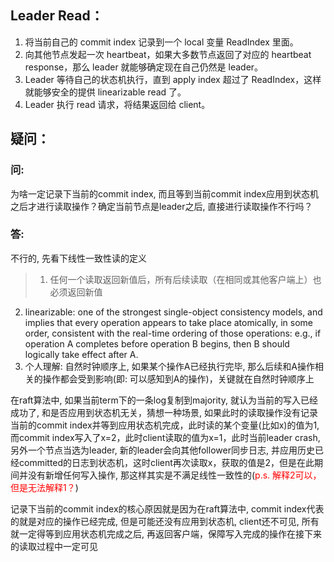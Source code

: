## Leader Read：
1. 将当前自己的 commit index 记录到一个 local 变量 ReadIndex 里面。
2. 向其他节点发起一次 heartbeat，如果大多数节点返回了对应的 heartbeat response，那么 leader 就能够确定现在自己仍然是 leader。
3. Leader 等待自己的状态机执行，直到 apply index 超过了 ReadIndex，这样就能够安全的提供 linearizable read 了。
4. Leader 执行 read 请求，将结果返回给 client。


## 疑问：
### 问:
为啥一定记录下当前的commit index, 而且等到当前commit index应用到状态机之后才进行读取操作？确定当前节点是leader之后, 直接进行读取操作不行吗？

### 答:
不行的, 先看下线性一致性读的定义
> 1. 任何一个读取返回新值后，所有后续读取（在相同或其他客户端上）也必须返回新值
2. linearizable:  one of the strongest single-object consistency models, and implies that every operation appears to take place atomically, in some order, consistent with the real-time ordering of those operations: e.g., if operation A completes before operation B begins, then B should logically take effect after A.
3. 个人理解: 自然时钟顺序上, 如果某个操作A已经执行完毕, 那么后续和A操作相关的操作都会受到影响(即: 可以感知到A的操作)，关键就在自然时钟顺序上

在raft算法中, 如果当前term下的一条log复制到majority, 就认为当前的写入已经成功了, 和是否应用到状态机无关，猜想一种场景, 如果此时的读取操作没有记录当前的commit index并等到应用状态机完成，此时读的某个变量(比如x)的值为1, 而commit index写入了x=2，此时client读取的值为x=1，此时当前leader crash, 另外一个节点当选为leader, 新的leader会向其他follower同步日志, 并应用历史已经committed的日志到状态机，这时client再次读取x，获取的值是2，但是在此期间并没有新增任何写入操作, 那这样其实是不满足线性一致性的(<font color=#FF0000>p.s. 解释2可以，但是无法解释1？</font>)

记录下当前的commit index的核心原因就是因为在raft算法中, commit index代表的就是对应的操作已经完成, 但是可能还没有应用到状态机, client还不可见, 所有就一定得等到应用状态机完成之后, 再返回客户端，保障写入完成的操作在接下来的读取过程中一定可见